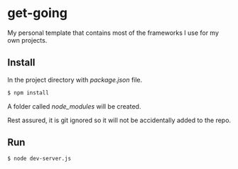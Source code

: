 # get-going

My personal template that contains most of the frameworks I use for my own projects.

## Install

In the project directory with *package.json* file.

```bash
$ npm install
```

A folder called *node_modules* will be created.

Rest assured, it is git ignored so it will not be accidentally added to the repo.

## Run

```bash
$ node dev-server.js
```